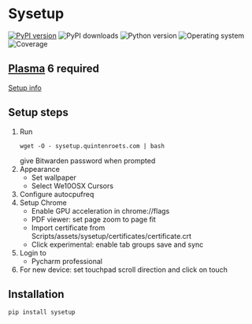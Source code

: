 # Sysetup
[![PyPI version](https://badge.fury.io/py/sysetup.svg)](https://badge.fury.io/py/sysetup)
![PyPI downloads](https://img.shields.io/pypi/dm/sysetup)
![Python version](https://img.shields.io/badge/python-3.10+-brightgreen)
![Operating system](https://img.shields.io/badge/os-linux-brightgreen)
![Coverage](https://img.shields.io/badge/coverage-66%25-brightgreen)
## [Plasma](https://kde.org/plasma-desktop/) 6 required

[Setup info](docs/setup-plasma.md)

## Setup steps
1) Run
   ```shell
   wget -O - sysetup.quintenroets.com | bash
   ```
   give Bitwarden password when prompted
2) Appearance
    * Set wallpaper
    * Select We10OSX Cursors
3) Configure autocpufreq
4) Setup Chrome
    * Enable GPU acceleration in chrome://flags
    * PDF viewer: set page zoom to page fit
    * Import certificate from Scripts/assets/sysetup/certificates/certificate.crt
    * Click experimental: enable tab groups save and sync
5) Login to
    * Pycharm professional
6) For new device: set touchpad scroll direction and click on touch

## Installation
```shell
pip install sysetup
```
